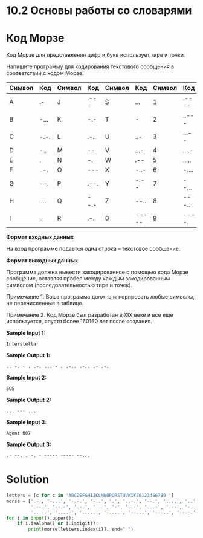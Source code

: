 # 10.2 Основы работы со словарями

# Код Морзе

Код Морзе для представления цифр и букв использует тире и точки.

Напишите программу для кодирования текстового сообщения в соответствии с кодом Морзе.

|Символ|    Код|    Символ|    Код|    Символ|    Код |    Символ|    Код  |
|---   |---    |    ---   |--- |---       |---  |   ---   |---   |
|A       |.-     |    J     |.---|    S     |    ... |    1     |    .----|
|B       |-...   |    K      |-.- |    T      |-    |   2      |..--- |
|C       |-.-.   |    L      |.-..|    U      |..-  |   3      |...-- |
|D       |-..    |    M      |--  |    V      |...- |   4      |....- |
|E       |.       |    N     |-.  |    W      |.--  |    5      |..... |
|F       |..-.   |    O      |--- |    X      |-..- |    6     |-.... |
|G       |--.    |    P      |.--.|    Y      |-.-- |    7     |    --...|
|H       |....   |    Q      |--.-|    Z      |--.. |    8     |    ---..|
|I       |..       |R          |.-. |    0     |-----|    9      |----. |

**Формат входных данных**

На вход программе подается одна строка – текстовое сообщение.

**Формат выходных данных**

Программа должна вывести закодированное с помощью кода Морзе сообщение, оставляя пробел между каждым закодированным
символом (последовательностью тире и точек).

Примечание 1. Ваша программа должна игнорировать любые символы, не перечисленные в таблице.

Примечание 2. Код Морзе был разработан в XIX веке и все еще используется, спустя более 160160 лет после создания.

**Sample Input 1:**

```
Interstellar
```

**Sample Output 1:**

```
.. -. - . .-. ... - . .-.. .-.. .- .-.
```

**Sample Input 2:**

```
SOS
```

**Sample Output 2:**

```
... --- ...
```

**Sample Input 3:**

```
Agent 007
```

**Sample Output 3:**

```
.- --. . -. - ----- ----- --...
```

# Solution

```python
letters = [c for c in 'ABCDEFGHIJKLMNOPQRSTUVWXYZ0123456789 ']
morse = ['.-', '-...', '-.-.', '-..', '.', '..-.', '--.', '....', '..', '.---', '-.-', '.-..', '--', '-.', '---',
         '.--.', '--.-', '.-.', '...', '-', '..-', '...-', '.--', '-..-', '-.--', '--..', '-----', '.----', '..---',
         '...--', '....-', '.....', '-....', '--...', '---..', '----.', '']
for i in input().upper():
    if i.isalpha() or i.isdigit():
        print(morse[letters.index(i)], end=" ")

```